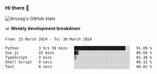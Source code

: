 ### Hi there 👋
![Anurag's GitHub stats](https://github-readme-stats.vercel.app/api?username=jami1024&show_icons=true&theme=radical)

📊 **Weekly development breakdown**
<!--START_SECTION:waka-->

```txt
From: 23 March 2024 - To: 30 March 2024

Python         3 hrs 38 mins   ███████████████████████░░   91.89 %
Vue.js         15 mins         █▓░░░░░░░░░░░░░░░░░░░░░░░   06.56 %
TypeScript     3 mins          ▒░░░░░░░░░░░░░░░░░░░░░░░░   01.38 %
Shell Script   0 secs          ░░░░░░░░░░░░░░░░░░░░░░░░░   00.12 %
Text           0 secs          ░░░░░░░░░░░░░░░░░░░░░░░░░   00.02 %
```

<!--END_SECTION:waka-->
<!--
**jami1024/jami1024** is a ✨ _special_ ✨ repository because its `README.md` (this file) appears on your GitHub profile.

Here are some ideas to get you started:

- 🔭 I’m currently working on ...
- 🌱 I’m currently learning ...
- 👯 I’m looking to collaborate on ...
- 🤔 I’m looking for help with ...
- 💬 Ask me about ...
- 📫 How to reach me: ...
- 😄 Pronouns: ...
- ⚡ Fun fact: ...
-->
